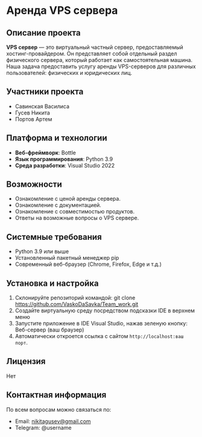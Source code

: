 # Аренда VPS сервера

## Описание проекта
**VPS сервер** — это виртуальный частный сервер, предоставляемый хостинг-провайдером. Он представляет собой отдельный раздел физического сервера, который работает как самостоятельная машина.
Наша задача предоставить услугу аренды VPS-серверов для различных пользователей: физических и юридических лиц. 

## Участники проекта
- Савинская Василиса
- Гусев Никита
- Портов Артем

## Платформа и технологии
- **Веб-фреймворк**: Bottle
- **Язык программирования**: Python 3.9
- **Среда разработки**: Visual Studio 2022

## Возможности
- Ознакомление с ценой аренды сервера.
- Ознакомление с документацией.
- Ознакомление с совместимостью продуктов.
- Ответы на возможные вопросы о VPS сервере.

## Системные требования
- Python 3.9 или выше
- Установленный пакетный менеджер pip
- Современный веб-браузер (Chrome, Firefox, Edge и т.д.)

## Установка и настройка
1. Склонируйте репозиторий командой:
   git clone https://github.com/VaskoDaSavka/Team_work.git
2. Создайте виртуальную среду посредством подсказки IDE в верхнем меню
3. Запустите приложение в IDE Visual Studio, нажав зеленую кнопку:
   Веб-сервер (ваш браузер)
4. Автоматически откроется ссылка с сайтом `http://localhost:ваш порт`.

## Лицензия
Нет

## Контактная информация
По всем вопросам можно связаться по:
- Email: nikitagusev@gmail.com
- Telegram: @username

